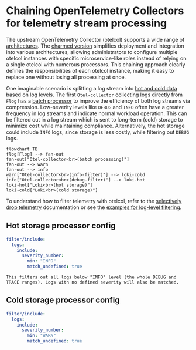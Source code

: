 # Chaining OpenTelemetry Collectors for telemetry stream processing

The upstream OpenTelemetry Collector (otelcol) supports a wide range of [architectures](https://opentelemetry.io/docs/collector/architecture/). The [charmed version](https://charmhub.io/opentelemetry-collector-k8s) simplifies deployment and integration into various architectures, allowing administrators to configure multiple otelcol instances with specific microservice-like roles instead of relying on a single otelcol with numerous processors. This chaining approach clearly defines the responsibilities of each otelcol instance, making it easy to replace one without losing all processing at once.

One imaginable scenario is splitting a log stream into [hot and cold data](https://en.wikipedia.org/wiki/Cold_data) based on log levels. The first `Otel-collector` collecting logs directly from `Flog` has a [batch processor](https://github.com/open-telemetry/opentelemetry-collector/blob/main/processor/batchprocessor/README.md) to improve the efficiency of both log streams via compression. Low-severity levels like `DEBUG` and `INFO` often have a greater frequency in log streams and indicate normal workload operation. This can be filtered out in a log stream which is sent to long-term (cold) storage to minimize cost while maintaining compliance. Alternatively, the hot storage could include `INFO` logs, since storage is less costly, while filtering out `DEBUG` logs.

```{mermaid}
flowchart TB
flog[Flog] --> fan-out
fan-out["Otel-collector<br>(batch processing)"]
fan-out --> warn
fan-out --> info
warn["Otel-collector<br>(info-filter)"] --> loki-cold
info["Otel-collector<br>(debug-filter)"] --> loki-hot
loki-hot["Loki<br>(hot storage)"]
loki-cold["Loki<br>(cold storage)"]
```

To understand how to filter telemetry with otelcol, refer to the [selectively drop telemetry](https://discourse.charmhub.io/t/selectively-drop-telemetry/18377) documentation or see the [examples for log-level filtering](https://github.com/open-telemetry/opentelemetry-collector-contrib/blob/main/processor/filterprocessor/testdata/config_logs_min_severity.yaml).

## Hot storage processor config
```yaml
filter/include:
  logs:
    include:
      severity_number:
        min: "INFO"
        match_undefined: true
```

```{note}
This filters out all logs below "INFO" level (the whole DEBUG and TRACE ranges). Logs with no defined severity will also be matched.
```

## Cold storage processor config
```yaml
filter/include:
  logs:
    include:
      severity_number:
        min: "WARN"
        match_undefined: true
```